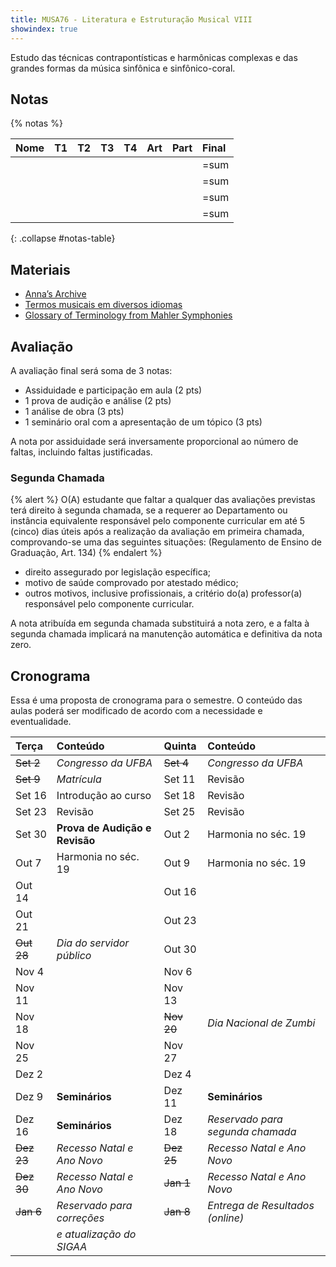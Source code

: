 ```yaml
---
title: MUSA76 - Literatura e Estruturação Musical VIII
showindex: true
---
```


Estudo das técnicas contrapontísticas e harmônicas complexas e das grandes
formas da música sinfônica e sinfônico-coral.

## Notas

{% notas %}

<!-- 1.5 1.5 1.5 1.5 3 1  -->

| Nome | T1 | T2 | T3 | T4 | Art | Part | Final |
|:-----|:---|:---|:---|:---|:----|:-----|:------|
|      |    |    |    |    |     |      | =sum  |
|      |    |    |    |    |     |      | =sum  |
|      |    |    |    |    |     |      | =sum  |
|      |    |    |    |    |     |      | =sum  |
{: .collapse #notas-table}


## Materiais

- [Anna’s Archive](https://annas-archive.org)
- [Termos musicais em diversos idiomas](https://web.library.yale.edu/cataloging/music/instname)
- [Glossary of Terminology from Mahler Symphonies](https://www.orchestralibrary.com/reftables/mahler2gloss.html)

## Avaliação

A avaliação final será soma de 3 notas:

- Assiduidade e participação em aula (2 pts)
- 1 prova de audição e análise (2 pts)
- 1 análise de obra (3 pts)
- 1 seminário oral com a apresentação de um tópico (3 pts)

A nota por assiduidade será inversamente proporcional ao número de faltas,
incluindo faltas justificadas.

### Segunda Chamada

{% alert %}
O(A) estudante que faltar a qualquer das avaliações previstas terá direito à
segunda chamada, se a requerer ao Departamento ou instância equivalente
responsável pelo componente curricular em até 5 (cinco) dias úteis após a
realização da avaliação em primeira chamada, comprovando-se uma das seguintes
situações: (Regulamento de Ensino de Graduação, Art. 134)
{% endalert %}

- direito assegurado por legislação específica;
- motivo de saúde comprovado por atestado médico;
- outros motivos, inclusive profissionais, a critério do(a) professor(a)
  responsável pelo componente curricular.

A nota atribuída em segunda chamada substituirá a nota zero, e a falta à segunda
chamada implicará na manutenção automática e definitiva da nota zero.

<!--
### Tópicos para os Seminários

A terceira avaliação será a apresentação de um seminário sobre um dos tópicos
abaixo. A apresentação deverá ser individual em uma data pré-determinada entre
os dias 9 e 16 de dezembro.

- A Sinfonia no século XIX
- A Ópera entre 1850 e 1910
- Minimalismo
- O Balé entre 1850 e 1920

- O Concerto no século XIX
- Compositoras mulheres entre 1850 e 1920
- Os movimentos nacionalistas no final do século XIX e início do século XX
-->

## Cronograma

Essa é uma proposta de cronograma para o semestre. O conteúdo das aulas poderá
ser modificado de acordo com a necessidade e eventualidade.

| Terça      | Conteúdo                       | Quinta     | Conteúdo                         |
|:-----------|:-------------------------------|:-----------|:---------------------------------|
| ~~Set 2~~  | *Congresso da UFBA*            | ~~Set 4~~  | *Congresso da UFBA*              |
| ~~Set 9~~  | *Matrícula*                    | Set 11     | Revisão                          |
| Set 16     | Introdução ao curso            | Set 18     | Revisão                          |
| Set 23     | Revisão                        | Set 25     | Revisão                          |
| Set 30     | **Prova de Audição e Revisão** | Out 2      | Harmonia no séc. 19              |
| Out 7      | Harmonia no séc. 19            | Out 9      | Harmonia no séc. 19              |
| Out 14     |                                | Out 16     |                                  |
| Out 21     |                                | Out 23     |                                  |
| ~~Out 28~~ | *Dia do servidor público*      | Out 30     |                                  |
| Nov 4      |                                | Nov 6      |                                  |
| Nov 11     |                                | Nov 13     |                                  |
| Nov 18     |                                | ~~Nov 20~~ | *Dia Nacional de Zumbi*          |
| Nov 25     |                                | Nov 27     |                                  |
| Dez 2      |                                | Dez 4      |                                  |
| Dez 9      | **Seminários**                 | Dez 11     | **Seminários**                   |
| Dez 16     | **Seminários**                 | Dez 18     | *Reservado para segunda chamada* |
| ~~Dez 23~~ | *Recesso Natal e Ano Novo*     | ~~Dez 25~~ | *Recesso Natal e Ano Novo*       |
| ~~Dez 30~~ | *Recesso Natal e Ano Novo*     | ~~Jan 1~~  | *Recesso Natal e Ano Novo*       |
| ~~Jan 6~~  | *Reservado para correções*     | ~~Jan 8~~  | *Entrega de Resultados (online)* |
|            | *e atualização do SIGAA*       |            |                                  |
